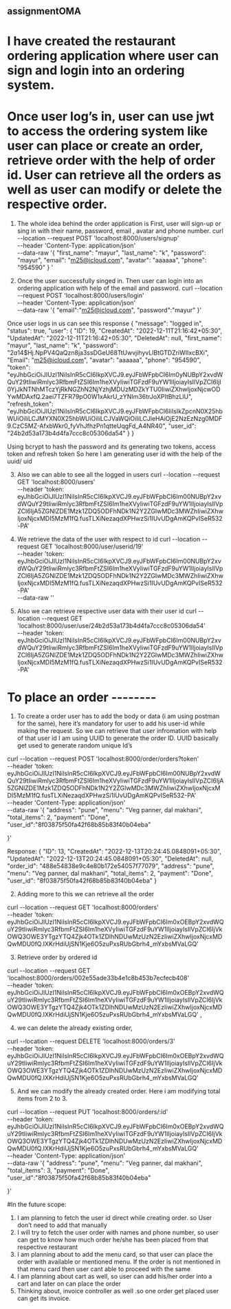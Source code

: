 ## assignmentOMA



# I have created the restaurant ordering application where user can sign and login into an ordering system.
# Once user log’s in, user can use jwt to access the ordering system like user can place or create an order, retrieve order with the help of order id. User can retrieve all the orders as well as user can modify or delete the respective order.

1.	The whole idea behind the order application is First, user will sign-up or sing in with their name, password, email , avatar and  phone number.
curl --location --request POST 'localhost:8000/users/signup' \
--header 'Content-Type: application/json' \
--data-raw '{
    "first_name": "mayur",
    "last_name": "k",
    "password": "mayur",
    "email": "m25@icloud.com",
    "avatar": "aaaaaa",
    "phone": "954590"
}
'

2.	Once the user successfully singed in. Then user can login into an ordering application with help of the email and password.
curl --location --request POST 'localhost:8000/users/login' \
--header 'Content-Type: application/json' \
--data-raw '{
    "email":"m25@icloud.com",
    "password":"mayur"
}'

Once user logs in us can see this response
{
    "message": "logged in",
    "status": true,
    "user": {
        "ID": 19,
        "CreatedAt": "2022-12-11T21:16:42+05:30",
        "UpdatedAt": "2022-12-11T21:16:42+05:30",
        "DeletedAt": null,
        "first_name": "mayur",
        "last_name": "k",
        "password": "$2a$14$Hj.NpPV4QaQzn8ja3ssDGeU68TtUwvjihyvLlBtGTDZriWIIxcBXi",
        "Email": "m25@icloud.com",
        "avatar": "aaaaaa",
        "phone": "954590",
        "token": "eyJhbGciOiJIUzI1NiIsInR5cCI6IkpXVCJ9.eyJFbWFpbCI6Im0yNUBpY2xvdWQuY29tIiwiRmlyc3RfbmFtZSI6Im1heXVyIiwiTGFzdF9uYW1lIjoiayIsIlVpZCI6IjI0YjJkNTNhMTczYjRkNGZhN2NjYzhjMDUzMDZkYTU0IiwiZXhwIjoxNjcwODYwMDAxfQ.2aei7TZFR79pO0W1xAkrU_zYNIm36trJoXPItBhzLlU",
        "refresh_token": "eyJhbGciOiJIUzI1NiIsInR5cCI6IkpXVCJ9.eyJFbWFpbCI6IiIsIkZpcnN0X25hbWUiOiIiLCJMYXN0X25hbWUiOiIiLCJVaWQiOiIiLCJleHAiOjE2NzEzNzg0MDF9.CzC5MZ-AfxbWkr0_fyVhJfhzPn1qtteUqgFd_A4NR40",
        "user_id": "24b2d53a173b4d4fa7ccc8c05306da54"
    }
}

Using bcrypt to hash the password and its generating two tokens, access token and refresh token
So here I am generating user id with the help of the uuid/ uid

3.	Also we can able to see all the logged in users
curl --location --request GET 'localhost:8000/users' \
--header 'token: eyJhbGciOiJIUzI1NiIsInR5cCI6IkpXVCJ9.eyJFbWFpbCI6Im00NUBpY2xvdWQuY29tIiwiRmlyc3RfbmFtZSI6Im1heXVyIiwiTGFzdF9uYW1lIjoiayIsIlVpZCI6IjA5ZGNlZDE1Mzk1ZDQ5ODFhNDk1N2Y2ZGIwMDc3MWZhIiwiZXhwIjoxNjcxMDI5MzM1fQ.fusTLXiNezaqdXPHwzSi1IUvUDgAmKQPvISeR532-PA'


4.	We retrieve the data of the user with respect to id
curl --location --request GET 'localhost:8000/user/userid/19' \
--header 'token: eyJhbGciOiJIUzI1NiIsInR5cCI6IkpXVCJ9.eyJFbWFpbCI6Im00NUBpY2xvdWQuY29tIiwiRmlyc3RfbmFtZSI6Im1heXVyIiwiTGFzdF9uYW1lIjoiayIsIlVpZCI6IjA5ZGNlZDE1Mzk1ZDQ5ODFhNDk1N2Y2ZGIwMDc3MWZhIiwiZXhwIjoxNjcxMDI5MzM1fQ.fusTLXiNezaqdXPHwzSi1IUvUDgAmKQPvISeR532-PA' \
--data-raw ''


5.	Also we can retrieve respective user data with their user id 
curl --location --request GET 'localhost:8000/user/use/24b2d53a173b4d4fa7ccc8c05306da54' \
--header 'token: eyJhbGciOiJIUzI1NiIsInR5cCI6IkpXVCJ9.eyJFbWFpbCI6Im00NUBpY2xvdWQuY29tIiwiRmlyc3RfbmFtZSI6Im1heXVyIiwiTGFzdF9uYW1lIjoiayIsIlVpZCI6IjA5ZGNlZDE1Mzk1ZDQ5ODFhNDk1N2Y2ZGIwMDc3MWZhIiwiZXhwIjoxNjcxMDI5MzM1fQ.fusTLXiNezaqdXPHwzSi1IUvUDgAmKQPvISeR532-PA'


# To place an order --------

1.	To create a order user has to add the body or data (i am using postman for the same), here it’s mandatory for user to add his user-id while making the request. So we can retrieve that user infromation with help of that user id 
I am using UUID to generate the order ID. 
UUID basically get used to generate random unique Id’s

curl --location --request POST 'localhost:8000/order/orders?token' \
--header 'token: eyJhbGciOiJIUzI1NiIsInR5cCI6IkpXVCJ9.eyJFbWFpbCI6Im00NUBpY2xvdWQuY29tIiwiRmlyc3RfbmFtZSI6Im1heXVyIiwiTGFzdF9uYW1lIjoiayIsIlVpZCI6IjA5ZGNlZDE1Mzk1ZDQ5ODFhNDk1N2Y2ZGIwMDc3MWZhIiwiZXhwIjoxNjcxMDI5MzM1fQ.fusTLXiNezaqdXPHwzSi1IUvUDgAmKQPvISeR532-PA' \
--header 'Content-Type: application/json' \
--data-raw '{
    "address": "pune",
    "menu": "Veg panner, dal makhani",
    "total_items": 2,
    "payment": "Done",
    "user_id":"8f03875f50fa42f68b85b83f40b04eba"
    
}'


Response:
{
    "ID": 13,
    "CreatedAt": "2022-12-13T20:24:45.0848091+05:30",
    "UpdatedAt": "2022-12-13T20:24:45.0848091+05:30",
    "DeletedAt": null,
    "order_id": "488e54838e9c4e80b172e54057f77079",
    "address": "pune",
    "menu": "Veg panner, dal makhani",
    "total_items": 2,
    "payment": "Done",
    "user_id": "8f03875f50fa42f68b85b83f40b04eba"
}


2.	Adding more to this we can retrieve all the order

curl --location --request GET 'localhost:8000/orders' \
--header 'token: eyJhbGciOiJIUzI1NiIsInR5cCI6IkpXVCJ9.eyJFbWFpbCI6Im0xOEBpY2xvdWQuY29tIiwiRmlyc3RfbmFtZSI6Im1heXVyIiwiTGFzdF9uYW1lIjoiayIsIlVpZCI6IjVkOWQ3OWE3YTgzYTQ4Zjk4OTk1ZDlhNDUwMzUzN2EzIiwiZXhwIjoxNjcxMDQwMDU0fQ.IXKrHdiUjSN1Kje6O5zuPxsRUbGbrh4_mYxbsMVaLGQ'



3.	 Retrieve order by ordered id

curl --location --request GET 'localhost:8000/orders/002e55ade33b4e1c8b453b7ecfecb408' \
--header 'token: eyJhbGciOiJIUzI1NiIsInR5cCI6IkpXVCJ9.eyJFbWFpbCI6Im0xOEBpY2xvdWQuY29tIiwiRmlyc3RfbmFtZSI6Im1heXVyIiwiTGFzdF9uYW1lIjoiayIsIlVpZCI6IjVkOWQ3OWE3YTgzYTQ4Zjk4OTk1ZDlhNDUwMzUzN2EzIiwiZXhwIjoxNjcxMDQwMDU0fQ.IXKrHdiUjSN1Kje6O5zuPxsRUbGbrh4_mYxbsMVaLGQ'
, 


4.	we can delete the already existing order, 

curl --location --request DELETE 'localhost:8000/orders/3' \
--header 'token: eyJhbGciOiJIUzI1NiIsInR5cCI6IkpXVCJ9.eyJFbWFpbCI6Im0xOEBpY2xvdWQuY29tIiwiRmlyc3RfbmFtZSI6Im1heXVyIiwiTGFzdF9uYW1lIjoiayIsIlVpZCI6IjVkOWQ3OWE3YTgzYTQ4Zjk4OTk1ZDlhNDUwMzUzN2EzIiwiZXhwIjoxNjcxMDQwMDU0fQ.IXKrHdiUjSN1Kje6O5zuPxsRUbGbrh4_mYxbsMVaLGQ'


5.	And we can modify the already created order. Here i am modifying total items from 2 to 3.

curl --location --request PUT 'localhost:8000/orders/:id' \
--header 'token: eyJhbGciOiJIUzI1NiIsInR5cCI6IkpXVCJ9.eyJFbWFpbCI6Im0xOEBpY2xvdWQuY29tIiwiRmlyc3RfbmFtZSI6Im1heXVyIiwiTGFzdF9uYW1lIjoiayIsIlVpZCI6IjVkOWQ3OWE3YTgzYTQ4Zjk4OTk1ZDlhNDUwMzUzN2EzIiwiZXhwIjoxNjcxMDQwMDU0fQ.IXKrHdiUjSN1Kje6O5zuPxsRUbGbrh4_mYxbsMVaLGQ' \
--header 'Content-Type: application/json' \
--data-raw '{
    "address": "pune",
    "menu": "Veg panner, dal makhani",
    "total_items": 3,
    "payment": "Done",
    "user_id":"8f03875f50fa42f68b85b83f40b04eba"
    
}'

#In the future scope:
1.	I am planning to fetch the user id direct while creating order. so User don’t need to add that manually 
2.	I will try to fetch the user order with names and phone number,  so user can get to know how much order he/she has been placed from that respective restaurant
3.	I am planning about to add the menu card,  so that user can place the order with available or mentioned menu. If the order is not mentioned in that menu card then user cant able to proceed with the same
4.	I am planning about cart as well, so user can add his/her order into a cart and later on can place the order
5.	Thinking about, invoice controller as well .so one order get placed user can get its invoice.
